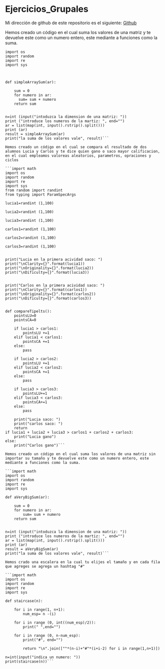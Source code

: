 # Ejercicios_Grupales


Mi dirección de github de este repositorio es el siguiente: [Github](https://github.com/FedeOcejo/Ejercicios_Grupales.git)
 
Hemos creado un código en el cual suma los valores de una matriz y te devuelve este como un numero entero, este mediante a funciones como la suma.

```import math
import os
import random
import re
import sys



def simpleArraySum(ar):
   
    sum = 0
    for numero in ar:
      sum= sum + numero
    return sum


n=int (input("intoduzca la dimension de una matriz: "))
print ("introduce los numeros de la martiz: ", end="")
ar = list(map(int, input().rstrip().split()))
print (ar)
result = simpleArraySum(ar)
print("la suma de los valores vale", result)```

Hemos creado un código en el cual se compara el resultado de dos alumnos Lucia y Carlos y te dice quien gano o saco mayor calificacion, en el cual empleamos valoreas aleatorios, parametros, opraciones y ciclos

```import math
import os
import random 
import re
import sys
from random import randint
from typing import ParamSpecArgs

lucia1=randint (1,100)

lucia2=randint (1,100)

lucia3=randint (1,100)

carlos1=randint (1,100)

carlos2=randint (1,100)

carlos3=randint (1,100)


print("Lucia en la primera acividad saco: ")
print("\nClarity={}".format(lucia1))
print("\nOriginality={}".format(lucia2))
print("\nDificulty={}".format(lucia3))


print("Carlos en la primera acividad saco: ")
print("\nClarity={}".format(carlos1))
print("\nOriginality={}".format(carlos2))
print("\nDificulty={}".format(carlos3))


def compareTipelts():
    pointsLU=0
    pointsCA=0

    if lucia1 > carlos1:
        pointsLU +=1
    elif lucia1 < carlos1:
        pointsCA +=1
    else:
        pass

    if lucia2 > carlos2:
        pointsLU +=1
    elif lucia2 < carlos2:
        pointsCA +=1
    else:
        pass

    if lucia3 > carlos3:
        pointsLU+=1
    elif lucia3 < carlos3:
        pointsCA+=1
    else:
        pass

    print("Lucia saco: ")
    print("carlos saco: ")
    return
if lucia1 + lucia2 + lucia3 > carlos1 + carlos2 + carlos3:
    print("Lucia gano")
else:
    print("Carlos gano")```
    
Hemos creado un código en el cual suma los valores de una matriz sin importar su tamaño y te devuelve este como un numero entero, este mediante a funciones como la suma.

```import math
import os
import random
import re
import sys

def aVeryBigSum(ar):
  
    sum = 0
    for numero in ar:
        sum= sum + numero
    return sum


n=int (input("intoduzca la dimension de una matriz: "))
print ("introduce los numeros de la martiz: ", end="")
ar = list(map(int, input().rstrip().split()))
print (ar)
result = aVeryBigSum(ar)
print("la suma de los valores vale", result)```

Hemos crado una escalera en la cual tu elijes el tamaño y en cada fila que agreges se agrega un hashtag "#" 

```import math
import os
import random
import re
import sys

def staircase(n):

    for i in range(1, n+1):
        num_esp= n -(i)

    for i in range (0, int((num_esp)/2)):
        print(" ",end="")

    for i in range (0, n-num_esp):
        print("#", end="")

        return "\n".join([""*(n-i)+"#"*(i+i-2) for i in range(1,n+1)])
  
n=int(input("indica un numero: "))
print(staircase(n))```
